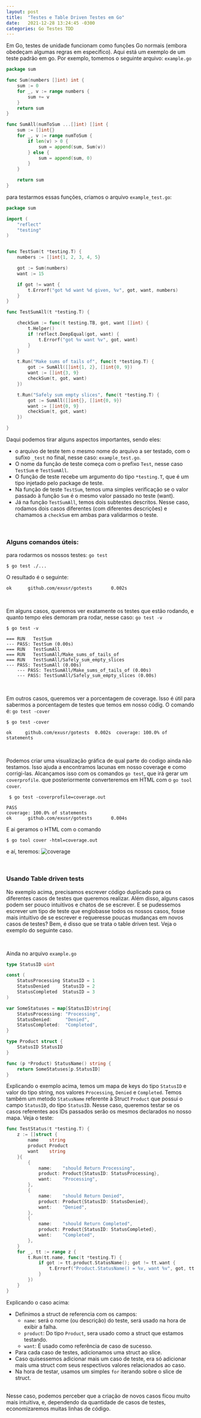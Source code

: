 ```yaml
---
layout: post
title:  "Testes e Table Driven Testes em Go"
date:   2021-12-28 13:24:45 -0300
categories: Go Testes TDD
---
```


Em Go, testes de unidade funcionam como funções Go normais (embora obedeçam algumas regras em específico). Aqui está um exemplo de um teste padrão em go. Por exemplo, tomemos o seguinte arquivo:
`example.go`

```go
package sum

func Sum(numbers []int) int {
	sum := 0
	for _, v := range numbers {
		sum += v
	}
	return sum
}

func SumAll(numToSum ...[]int) []int {
	sum := []int{}
	for _, v := range numToSum {
		if len(v) > 0 {
			sum = append(sum, Sum(v))
		} else {
			sum = append(sum, 0)
		}
	}

	return sum
}
```

para testarmos essas funções, criamos o arquivo `example_test.go`:

```go
package sum

import (
	"reflect"
	"testing"
)


func TestSum(t *testing.T) {
	numbers := []int{1, 2, 3, 4, 5}

	got := Sum(numbers)
	want := 15

	if got != want {
		t.Errorf("got %d want %d given, %v", got, want, numbers)
	}
}

func TestSumAll(t *testing.T) {

	checkSum := func(t testing.TB, got, want []int) {
		t.Helper()
		if !reflect.DeepEqual(got, want) {
			t.Errorf("got %v want %v", got, want)
		}
	}

	t.Run("Make sums of tails of", func(t *testing.T) {
		got := SumAll([]int{1, 2}, []int{0, 9})
		want := []int{3, 9}
		checkSum(t, got, want)
	})

	t.Run("Safely sum empty slices", func(t *testing.T) {
		got := SumAll([]int{}, []int{0, 9})
		want := []int{0, 9}
		checkSum(t, got, want)
	})

}
```

Daqui podemos tirar alguns aspectos importantes, sendo eles:
- o arquivo de teste tem o mesmo nome do arquivo a ser testado, com o sufixo `_test` no final, nesse caso: `example_test.go`.
- O nome da função de teste começa com o prefixo `Test`, nesse caso `TestSum` e `TestSumAll`.
- O função de teste recebe um argumento do tipo `*testing.T`, que é um tipo injetado pelo package de teste. 
- Na função de teste `TestSum`, temos uma simples verificação se o valor passado à função `Sum` é o mesmo valor passado no teste (want).
- Já na função `TestSumAll`, temos dois subtestes descritos. Nesse caso, rodamos dois casos diferentes (com diferentes descrições) e chamamos a `checkSum` em ambas para validarmos o teste.


<br/>

### Alguns comandos úteis:
 para rodarmos os nossos testes: `go test` <br/>
```
$ go test ./...
```

 O resultado é o seguinte:
```
ok      github.com/exusr/gotests       0.002s
```
<br/>

Em alguns casos, queremos ver exatamente os testes que estão rodando, e quanto tempo eles demoram pra rodar, nesse caso: `go test -v`

```
$ go test -v
```

```
=== RUN   TestSum
--- PASS: TestSum (0.00s)
=== RUN   TestSumAll
=== RUN   TestSumAll/Make_sums_of_tails_of
=== RUN   TestSumAll/Safely_sum_empty_slices
--- PASS: TestSumAll (0.00s)
    --- PASS: TestSumAll/Make_sums_of_tails_of (0.00s)
    --- PASS: TestSumAll/Safely_sum_empty_slices (0.00s)
```

<br/>

Em outros casos, queremos ver a porcentagem de coverage. Isso é útil para sabermos a porcentagem de testes que temos em nosso códig. O comando é: `go test -cover`
```
$ go test -cover
```

```
ok     github.com/exusr/gotests  0.002s  coverage: 100.0% of statements
```

<br/>

Podemos criar uma visualização gráfica de qual parte do codigo ainda não testamos. Isso ajuda a encontramos lacunas em nosso coverage e como corrigi-las. Alcançamos isso com os comandos `go test`, que irá gerar um `coverprofile`. que posteriormente converteremos em HTML com o `go tool cover`.

```
 $ go test -coverprofile=coverage.out 
```

```
PASS
coverage: 100.0% of statements
ok      github.com/exusr/gotests       0.004s
```
E ai geramos o HTML com o comando
```
$ go tool cover -html=coverage.out
```

e aí, teremos:
![coverage](https://imgur.com/C2k7KyY.png)

<br/>

### Usando Table driven tests

No exemplo acima, precisamos escrever código duplicado para os diferentes casos de testes que queremos realizar. Além disso, alguns casos podem ser pouco intuitivos e chatos de se escrever. E se pudessemos escrever um tipo de teste que englobasse todos os nossos casos, fosse mais intuitivo de se escrever e requeresse poucas mudanças em novos casos de testes? Bem, é disso que se trata o table driven test. Veja o exemplo do seguinte caso.

<br/>

Ainda no arquivo `example.go`

```go
type StatusID uint

const (
	StatusProcessing StatusID = 1
	StatusDenied     StatusID = 2
	StatusCompleted  StatusID = 3
)

var SomeStatuses = map[StatusID]string{
	StatusProcessing: "Processing",
	StatusDenied:     "Denied",
	StatusCompleted:  "Completed",
}

type Product struct {
	StatusID StatusID
}

func (p *Product) StatusName() string {
	return SomeStatuses[p.StatusID]
}

```
Explicando o exemplo acima, temos um mapa de keys do tipo `StatusID` e valor do tipo string, nos valores `Processing`, `Denied` e `Completed`. Temos também um metodo `StatusName` referente à Struct `Product` que possui o campo `StatusID`, do tipo `StatusID`. Nesse caso, queremos testar se os casos referentes aos IDs passados serão os mesmos declarados no nosso mapa. Veja o teste:

```go
func TestStatus(t *testing.T) {
	z := []struct {
		name    string
		product Product
		want    string
	}{
		{
			name:    "should Return Processing",
			product: Product{StatusID: StatusProcessing},
			want:    "Processing",
		},
		{
			name:    "should Return Denied",
			product: Product{StatusID: StatusDenied},
			want:    "Denied",
		},
		{
			name:    "should Return Completed",
			product: Product{StatusID: StatusCompleted},
			want:    "Completed",
		},
	}
	for _, tt := range z {
		t.Run(tt.name, func(t *testing.T) {
			if got := tt.product.StatusName(); got != tt.want {
				t.Errorf("Product.StatusName() = %v, want %v", got, tt.want)
			}
		})
	}
}
```

Explicando o caso acima:
- Definimos a struct de referencia com os campos:
  - `name`: será o nome (ou descrição) do teste, será usado na hora de exibir a falha.
  - `product`: Do tipo `Product`, sera usado como a struct que estamos testando.
  - `want`: É usado como referência de caso de sucesso.
- Para cada caso de testes, adicionamos uma struct ao slice.
- Caso quisessemos adicionar mais um caso de teste, era só adicionar mais uma struct com seus respectivos valores relacionados ao caso.
- Na hora de testar, usamos um simples `for` iterando sobre o slice de struct.

<br/>
Nesse caso, podemos perceber que a criação de novos casos ficou muito mais intuitiva, e, dependendo da quantidade de casos de testes, economizaremos muitas linhas de código.